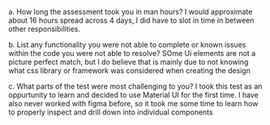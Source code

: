 a. How long the assessment took you in man hours?
I would approximate about 16 hours spread across 4 days, I did have to slot in time in between other responsibilities.


b. List any functionality you were not able to complete or known issues within the code you were not able
to resolve?
SOme Ui elements are not a picture perfect match, but I do believe that is mainly due to not knowing what css library or framework was considered when creating the design

c. What parts of the test were most challenging to you?
I took this test as an oppurtunity to learn and decided to use Material UI for the first time. I have also never worked with figma before, so it took me some time to learn how to properly inspect and drill down into individual components